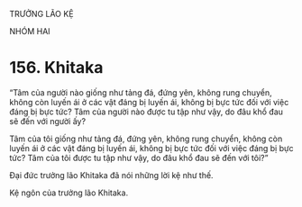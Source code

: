 TRƯỞNG LÃO KỆ

NHÓM HAI

# 156. Khitaka

“Tâm của người nào giống như tảng đá, đứng yên, không rung chuyển, không còn luyến ái ở các vật đáng bị luyến ái, không bị bực tức đối với việc đáng bị bực tức? Tâm của người nào được tu tập như vậy, do đâu khổ đau sẽ đến với người ấy?

Tâm của tôi giống như tảng đá, đứng yên, không rung chuyển, không còn luyến ái ở các vật đáng bị luyến ái, không bị bực tức đối với việc đáng bị bực tức? Tâm của tôi được tu tập như vậy, do đâu khổ đau sẽ đến với tôi?”

Đại đức trưởng lão Khitaka đã nói những lời kệ như thế.

Kệ ngôn của trưởng lão Khitaka.
